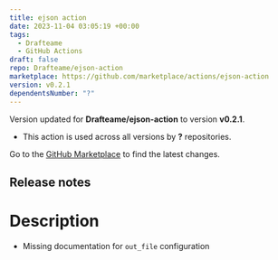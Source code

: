 ```yaml
---
title: ejson action
date: 2023-11-04 03:05:19 +00:00
tags:
  - Drafteame
  - GitHub Actions
draft: false
repo: Drafteame/ejson-action
marketplace: https://github.com/marketplace/actions/ejson-action
version: v0.2.1
dependentsNumber: "?"
---
```



Version updated for **Drafteame/ejson-action** to version **v0.2.1**.
- This action is used across all versions by **?** repositories.

Go to the [GitHub Marketplace](https://github.com/marketplace/actions/ejson-action) to find the latest changes.

## Release notes

# Description

- Missing documentation for `out_file` configuration

